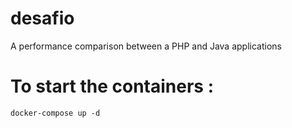 # desafio
A performance comparison between a PHP and Java applications


# To start the containers :

    docker-compose up -d 


